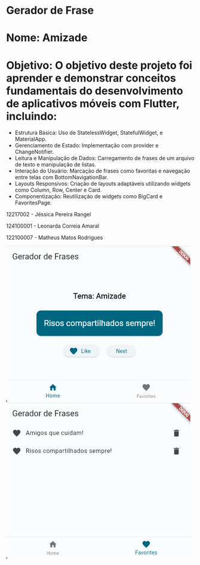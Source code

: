 # Gerador de Frase
# Nome: Amizade
# Objetivo: O objetivo deste projeto foi aprender e demonstrar conceitos fundamentais do desenvolvimento de aplicativos móveis com Flutter, incluindo:
- Estrutura Básica: Uso de StatelessWidget, StatefulWidget, e MaterialApp.
- Gerenciamento de Estado: Implementação com provider e ChangeNotifier.
- Leitura e Manipulação de Dados: Carregamento de frases de um arquivo de texto e manipulação de listas.
- Interação do Usuário: Marcação de frases como favoritas e navegação entre telas com BottomNavigationBar.
- Layouts Responsivos: Criação de layouts adaptáveis utilizando widgets como Column, Row, Center e Card.
- Componentização: Reutilização de widgets como BigCard e FavoritesPage.

12217002 - Jéssica Pereira Rangel

124100001 - Leonarda Correia Amaral

122100007 - Matheus Matos Rodrigues 

![image](https://github.com/Jessrangelp/geradordefrase/blob/main/Imagem/1.png)
![image](https://github.com/Jessrangelp/geradordefrase/blob/main/Imagem/2.png)
